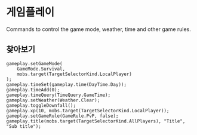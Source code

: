 # 게임플레이

Commands to control the game mode, weather, time and other game rules.

## 찾아보기

```cards
gameplay.setGameMode(
    GameMode.Survival,
    mobs.target(TargetSelectorKind.LocalPlayer)
);
gameplay.timeSet(gameplay.time(DayTime.Day));
gameplay.timeAdd(0);
gameplay.timeQuery(TimeQuery.GameTime);
gameplay.setWeather(Weather.Clear);
gameplay.toggleDownfall();
gameplay.xp(10, mobs.target(TargetSelectorKind.LocalPlayer));
gameplay.setGameRule(GameRule.PvP, false);
gameplay.title(mobs.target(TargetSelectorKind.AllPlayers), "Title", "Sub title");
```